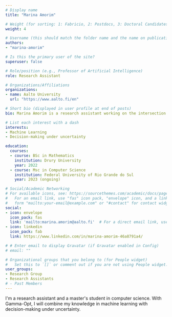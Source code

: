 ```yaml
---
# Display name
title: "Marina Amorim"

# Weight (for sorting: 1: Fabricio, 2: Postdocs, 3: Doctoral Candidates, 4: Research Assistants)
weight: 4

# Username (this should match the folder name and the name on publications)
authors:
- "marina-amorim"

# Is this the primary user of the site?
superuser: false

# Role/position (e.g., Professor of Artificial Intelligence)
role: Research Assistant

# Organizations/Affiliations
organizations:
- name: Aalto University
  url: "https://www.aalto.fi/en"

# Short bio (displayed in user profile at end of posts)
bio: Marina Amorim is a research assistant working on the intersection of machine learning and  decision-making under uncertainty.

# List each interest with a dash
interests:
- Machine Learning
- Decision-making under uncertainty

education:
  courses:
  - course: BSc in Mathematics 
    institution: Drury University
    year: 2022
  - course: Msc in Computer Science
    institution: Federal University of Rio Grande do Sul
    year: 2023 (ongoing)

# Social/Academic Networking
# For available icons, see: https://sourcethemes.com/academic/docs/page-builder/#icons
#   For an email link, use "fas" icon pack, "envelope" icon, and a link in the
#   form "mailto:your-email@example.com" or "#contact" for contact widget.
social:
- icon: envelope
  icon_pack: fas
  link: 'mailto:marina.amorim@aalto.fi'  # For a direct email link, use "mailto:test@example.org".
- icon: linkedin
  icon_pack: fab
  link: https://www.linkedin.com/in/marina-amorim-46a8791a4/

# # Enter email to display Gravatar (if Gravatar enabled in Config)
# email: ""

# Organizational groups that you belong to (for People widget)
#   Set this to `[]` or comment out if you are not using People widget.
user_groups:
- Research Group
- Research Assistants
# - Past Members
---
```


I'm a research assistant and a master's student in computer science. With Gamma-Opt, I will combine my knowledge in machine learning with decision-making under uncertainty.
